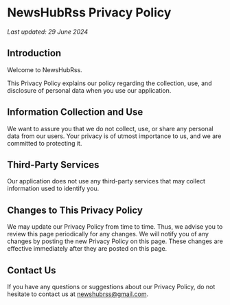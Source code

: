 # NewsHubRss Privacy Policy

_Last updated: 29 June 2024_

## Introduction

Welcome to NewsHubRss.

This Privacy Policy explains our policy regarding the collection, use, and disclosure of personal data when you use our application.

## Information Collection and Use

We want to assure you that we do not collect, use, or share any personal data from our users. Your privacy is of utmost importance to us, and we are committed to protecting it.

## Third-Party Services

Our application does not use any third-party services that may collect information used to identify you.

## Changes to This Privacy Policy

We may update our Privacy Policy from time to time. Thus, we advise you to review this page periodically for any changes. We will notify you of any changes by posting the new Privacy Policy on this page. These changes are effective immediately after they are posted on this page.

## Contact Us

If you have any questions or suggestions about our Privacy Policy, do not hesitate to contact us at newshubrss@gmail.com.
